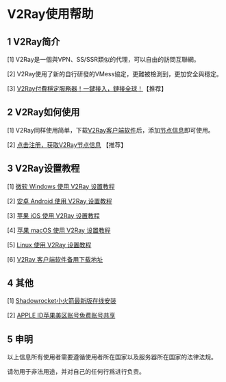# V2Ray使用帮助

## 1 V2Ray简介

[1] V2Ray是一個與VPN、SS/SSR類似的代理，可以自由的訪問互聯網。

[2] V2Ray使用了新的自行研發的VMess協定，更難被檢測到，更加安全與穩定。

[3] [V2Ray付費穩定服務器！一鍵接入，鏈接全球！](https://v2sx.github.io/)【推荐】

## 2 V2Ray如何使用

[1] V2Ray同样使用简单，下载[V2Ray客户端软件](https://v2sx.github.io/V2Ray/)后，添加[节点信息](https://v2sx.github.io/)即可使用。

[2] [点击注册，获取V2Ray节点信息](https://v2sx.github.io/) 【推荐】

## 3 V2Ray设置教程

[1] [微软 Windows 使用 V2Ray 设置教程](Windows.md)

[2] [安卓 Android 使用 V2Ray 设置教程](Android.md)

[3] [苹果 iOS 使用 V2Ray 设置教程](iOS.md)

[4] [苹果 macOS 使用 V2Ray 设置教程](macOS.md)

[5] [Linux 使用 V2Ray 设置教程](Linux.md)

[6] [V2Ray 客户端软件备用下载地址](https://v2sx.github.io/V2Ray/)

## 4 其他

[1] [Shadowrocket小火箭最新版在线安装](https://v2sx.github.io/ios/)

[2] [APPLE ID苹果美区账号免费账号共享](AppleID.md)

## 5 申明

以上信息所有使用者需要遵循使用者所在国家以及服务器所在国家的法律法规。

请勿用于非法用途，并对自己的任何行爲进行负责。
